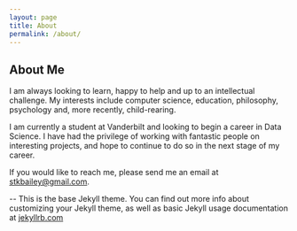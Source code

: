 ```yaml
---
layout: page
title: About
permalink: /about/
---
```


## About Me

I am always looking to learn, happy to help and up to an intellectual challenge. My interests include computer science, education, philosophy, psychology and, more recently, child-rearing. 

I am currently a student at Vanderbilt and looking to begin a career in Data Science. I have had the privilege of working with fantastic people on interesting projects, and hope to continue to do so in the next stage of my career. 

If you would like to reach me, please send me an email at stkbailey@gmail.com. 



-- 
This is the base Jekyll theme. You can find out more info about customizing your Jekyll theme, as well as basic Jekyll usage documentation at [jekyllrb.com](http://jekyllrb.com/)


